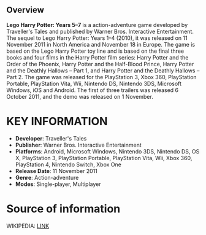 ## Overview

**Lego Harry Potter: Years 5–7** is a action-adventure game developed by Traveller's Tales and published by Warner Bros. Interactive Entertainment. The sequel to Lego Harry Potter: Years 1–4 (2010), it was released on 11 November 2011 in North America and November 18 in Europe. The game is based on the Lego Harry Potter toy line and is based on the final three books and four films in the Harry Potter film series: Harry Potter and the Order of the Phoenix, Harry Potter and the Half-Blood Prince, Harry Potter and the Deathly Hallows – Part 1, and Harry Potter and the Deathly Hallows – Part 2. The game was released for the PlayStation 3, Xbox 360, PlayStation Portable, PlayStation Vita, Wii, Nintendo DS, Nintendo 3DS, Microsoft Windows, iOS and Android. The first of three trailers was released 6 October 2011, and the demo was released on 1 November.

# KEY INFORMATION

- **Developer**: Traveller's Tales
- **Publisher**: Warner Bros. Interactive Entertainment
- **Platforms**: Android, Microsoft Windows, Nintendo 3DS, Nintendo DS, OS X, PlayStation 3, PlayStation Portable, PlayStation Vita, Wii, Xbox 360, PlayStation 4, Nintendo Switch, Xbox One
- **Release Date**: 11 November 2011
- **Genre**: Action-adventure
- **Modes**: Single-player, Multiplayer

# Source of information
 WIKIPEDIA: [LINK](https://en.wikipedia.org/wiki/Lego_Harry_Potter:_Years_5–7)